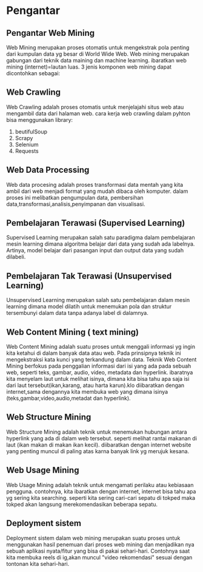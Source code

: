 # Pengantar 
## Pengantar Web Mining
Web Mining merupakan proses otomatis untuk mengekstrak pola penting dari kumpulan data yg besar di World Wide Web. Web mining merupakan gabungan dari teknik data maining dan machine learning. ibaratkan web mining (internet)=lautan luas. 3 jenis komponen web mining dapat dicontohkan sebagai:

## Web Crawling
Web Crawling adalah proses otomatis untuk menjelajahi situs web atau mengambil data dari halaman web. cara kerja web crawling dalam pyhton bisa menggunakan library:
1. beutifulSoup
2. Scrapy
3. Selenium
4. Requests

## Web Data Processing
Web data procesing adalah proses transformasi data mentah yang kita ambil dari web menjadi format yang mudah dibaca oleh komputer. dalam proses ini melibatkan pengumpulan data, pembersihan data,transformasi,analisis,penyimpanan dan visualisasi.

## Pembelajaran Terawasi (Supervised Learning)
Supervised Learning merupakan salah satu paradigma dalam pembelajaran mesin learning dimana algoritma belajar dari data yang sudah ada labelnya. Artinya, model belajar dari pasangan input dan output data yang sudah dilabeli.

## Pembelajaran Tak Terawasi (Unsupervised Learning)
Unsupervised Learning merupakan salah satu pembelajaran dalam mesin learning dimana model dilatih untuk menemukan pola dan struktur tersembunyi dalam data tanpa adanya label di dalamnya.

## Web Content Mining ( text mining)
Web Content Mining adalah suatu proses untuk menggali informasi yg ingin kita ketahui di dalam banyak data atau web. Pada prinsipnya teknik ini mengekstraksi kata kunci yang terkandung dalam data. Teknik Web Content Mining berfokus pada penggalian informasi dari isi yang ada pada sebuah web, seperti teks, gambar, audio, video, metadata dan hyperlink. ibaratnya kita menyelam laut untuk melihat isinya, dimana kita bisa tahu apa saja isi dari laut tersebut(ikan,karang, atau harta karun).klo diibaratkan dengan internet,sama dengannya kita membuka web yang dimana isinya (teks,gambar,video,audio,metadat dan hyperlink).

## Web Structure Mining
Web Structure Mining adalah teknik untuk menemukan hubungan antara hyperlink yang ada di dalam web tersebut. seperti melihat rantai makanan di laut (ikan makan di makan ikan kecil). diibaratkan dengan internet website yang penting muncul di paling atas karna banyak link yg merujuk kesana.

## Web Usage Mining
Web Usage Mining adalah teknik untuk mengamati perilaku atau kebiasaan pengguna. contohnya, kita ibaratkan dengan internet, internet bisa tahu apa yg sering kita searching. seperti kita sering cari-cari sepatu di tokped maka tokped akan langsung merekomendasikan beberapa sepatu.

## Deployment sistem
Deployment sistem dalam web mining merupakan suatu proses untuk menggunakan hasil penemuan dari proses web mining dan menjadikan nya sebuah aplikasi nyata/fitur yang bisa di pakai sehari-hari. Contohnya saat kita membuka reels di ig,akan muncul "video rekomendasi" sesuai dengan tontonan kita sehari-hari.


